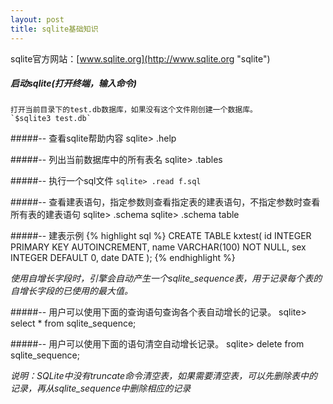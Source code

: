 ```yaml
---
layout: post
title: sqlite基础知识
---
```


sqlite官方网站：[www.sqlite.org](http://www.sqlite.org "sqlite")

##### 启动sqlite(打开终端，输入命令)
    打开当前目录下的test.db数据库，如果没有这个文件刚创建一个数据库。
    `$sqlite3 test.db`
    

#####-- 查看sqlite帮助内容
    sqlite> .help


#####-- 列出当前数据库中的所有表名
    sqlite> .tables


#####-- 执行一个sql文件
`sqlite> .read f.sql`


#####-- 查看建表语句，指定参数则查看指定表的建表语句，不指定参数时查看所有表的建表语句
    sqlite> .schema
    sqlite> .schema table


#####-- 建表示例
{% highlight sql %}
    CREATE TABLE kxtest(
    	id INTEGER PRIMARY KEY AUTOINCREMENT, 
    	name VARCHAR(100) NOT NULL,
    	sex INTEGER DEFAULT 0,
    	date DATE
    );
{% endhighlight %}

*使用自增长字段时，引擎会自动产生一个sqlite_sequence表，用于记录每个表的自增长字段的已使用的最大值。*

#####-- 用户可以使用下面的查询语句查询各个表自动增长的记录。
    sqlite> select * from sqlite_sequence;

#####-- 用户可以使用下面的语句清空自动增长记录。
    sqlite> delete from sqlite_sequence;

*说明：SQLite中没有truncate命令清空表，如果需要清空表，可以先删除表中的记录，再从sqlite_sequence中删除相应的记录*
